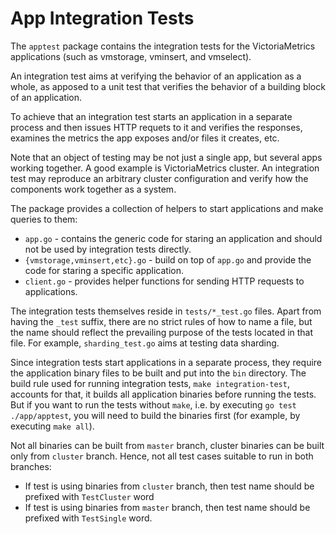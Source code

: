 # App Integration Tests

The `apptest` package contains the integration tests for the VictoriaMetrics
applications (such as vmstorage, vminsert, and vmselect).

An integration test aims at verifying the behavior of an application as a whole,
as apposed to a unit test that verifies the behavior of a building block of an
application.

To achieve that an integration test starts an application in a separate process
and then issues HTTP requets to it and verifies the responses, examines the
metrics the app exposes and/or files it creates, etc.

Note that an object of testing may be not just a single app, but several apps
working together. A good example is VictoriaMetrics cluster. An integration test
may reproduce an arbitrary cluster configuration and verify how the components
work together as a system.

The package provides a collection of helpers to start applications and make
queries to them:

-   `app.go` - contains the generic code for staring an application and should
    not be used by integration tests directly.
-   `{vmstorage,vminsert,etc}.go` - build on top of `app.go` and provide the
    code for staring a specific application.
-   `client.go` - provides helper functions for sending HTTP requests to
    applications.

The integration tests themselves reside in `tests/*_test.go` files. Apart from having
the `_test` suffix, there are no strict rules of how to name a file, but the
name should reflect the prevailing purpose of the tests located in that file.
For example, `sharding_test.go` aims at testing data sharding.

Since integration tests start applications in a separate process, they require
the application binary files to be built and put into the `bin` directory. The
build rule used for running integration tests, `make integration-test`,
accounts for that, it builds all application binaries before running the tests.
But if you want to run the tests without `make`, i.e. by executing
`go test ./app/apptest`, you will need to build the binaries first (for example,
by executing `make all`).

Not all binaries can be built from `master` branch, cluster binaries can be built
only from `cluster` branch. Hence, not all test cases suitable to run in both branches:
- If test is using binaries from `cluster` branch, then test name should be prefixed 
  with `TestCluster` word
- If test is using binaries from `master` branch, then test name should be prefixed
  with `TestSingle` word.
